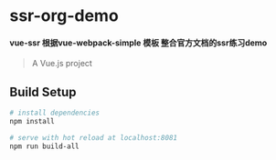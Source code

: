 # ssr-org-demo
#### vue-ssr 根据vue-webpack-simple 模板 整合官方文档的ssr练习demo
> A Vue.js project

## Build Setup

``` bash
# install dependencies
npm install

# serve with hot reload at localhost:8081
npm run build-all
```